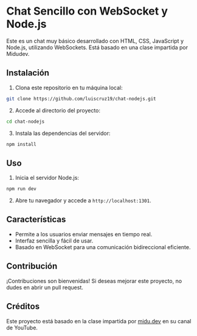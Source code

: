 # Chat Sencillo con WebSocket y Node.js

Este es un chat muy básico desarrollado con HTML, CSS, JavaScript y Node.js, utilizando WebSockets. 
Está basado en una clase impartida por Midudev.

## Instalación

1. Clona este repositorio en tu máquina local:

```bash
git clone https://github.com/luiscruz19/chat-nodejs.git
```

2. Accede al directorio del proyecto:

```bash
cd chat-nodejs
```

3. Instala las dependencias del servidor:

```bash
npm install
```

## Uso

1. Inicia el servidor Node.js:

```bash
npm run dev
```

2. Abre tu navegador y accede a `http://localhost:1301`.

## Características

- Permite a los usuarios enviar mensajes en tiempo real.
- Interfaz sencilla y fácil de usar.
- Basado en WebSocket para una comunicación bidireccional eficiente.

## Contribución

¡Contribuciones son bienvenidas! Si deseas mejorar este proyecto, no dudes en abrir un pull request.

## Créditos

Este proyecto está basado en la clase impartida por [midu.dev](https://midu.dev/) en su canal de YouTube.
